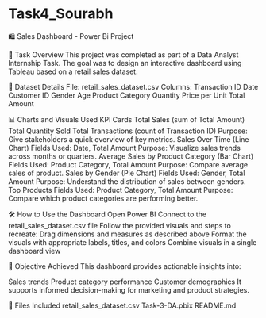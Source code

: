 # Task4_Sourabh

🛍️ Sales Dashboard - Power Bi Project

📌 Task Overview
This project was completed as part of a Data Analyst Internship Task. The goal was to design an interactive dashboard using Tableau based on a retail sales dataset.

🧾 Dataset Details
File: retail_sales_dataset.csv
Columns:
Transaction ID
Date
Customer ID
Gender
Age
Product Category
Quantity
Price per Unit
Total Amount

📊 Charts and Visuals Used
KPI Cards
Total Sales (sum of Total Amount)
Total Quantity Sold
Total Transactions (count of Transaction ID)
Purpose: Give stakeholders a quick overview of key metrics.
Sales Over Time (Line Chart)
Fields Used: Date, Total Amount
Purpose: Visualize sales trends across months or quarters.
Average Sales by Product Category (Bar Chart)
Fields Used: Product Category, Total Amount
Purpose: Compare average sales of product.
Sales by Gender (Pie Chart)
Fields Used: Gender, Total Amount
Purpose: Understand the distribution of sales between genders.
Top Products
Fields Used: Product Category, Total Amount
Purpose: Compare which product categories are performing better.

🛠 How to Use the Dashboard
Open Power BI
Connect to the retail_sales_dataset.csv file
Follow the provided visuals and steps to recreate:
Drag dimensions and measures as described above
Format the visuals with appropriate labels, titles, and colors
Combine visuals in a single dashboard view

🎯 Objective Achieved
This dashboard provides actionable insights into:

Sales trends
Product category performance
Customer demographics
It supports informed decision-making for marketing and product strategies.

📁 Files Included
retail_sales_dataset.csv
Task-3-DA.pbix
README.md
